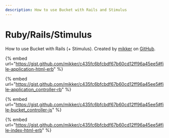 ```yaml
---
description: How to use Bucket with Rails and Stimulus
---
```


# Ruby/Rails/Stimulus

How to use Bucket with Rails (+ Stimulus). Created by [mikker](https://gist.github.com/mikker) on [GitHub](https://gist.github.com/mikker/c435fc6bfcbdf67b60cd12ff96a45ee5).

{% embed url="https://gist.github.com/mikker/c435fc6bfcbdf67b60cd12ff96a45ee5#file-application-html-erb" %}

{% embed url="https://gist.github.com/mikker/c435fc6bfcbdf67b60cd12ff96a45ee5#file-application_controller-rb" %}

{% embed url="https://gist.github.com/mikker/c435fc6bfcbdf67b60cd12ff96a45ee5#file-bucket_controller-js" %}

{% embed url="https://gist.github.com/mikker/c435fc6bfcbdf67b60cd12ff96a45ee5#file-index-html-erb" %}
